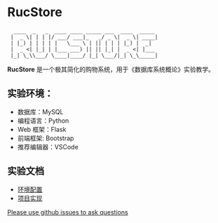 # RucStore
```
  ____  _   _  ____ ____ _____ ___  ____  _____ 
 |  _ \| | | |/ ___/ ___|_   _/ _ \|  _ \| ____|
 | |_) | | | | |   \___ \ | || | | | |_) |  _|  
 |  _ <| |_| | |___ ___) || || |_| |  _ <| |___ 
 |_| \_\\___/ \____|____/ |_| \___/|_| \_\_____|
```
**RucStore** 是一个极其简化的购物系统，用于《数据库系统概论》实验教学。

## 实验环境：
- 数据库：MySQL
- 编程语言：Python
- Web 框架：Flask
- 前端框架: Bootstrap
- 推荐编辑器：VSCode

## 实验文档
- [环境配置](_doc/RucStore%20配置文档.md)
- [项目实现](_doc/RucStore%20实现文档.md) 

[Please use github issues to ask questions](https://github.com/gengdy1545/RucStore/issues)